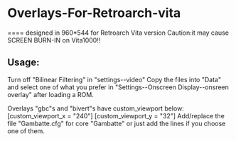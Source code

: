 # Overlays-For-Retroarch-vita
====
designed in 960*544 for Retroarch Vita version
Caution:it may cause SCREEN BURN-IN on Vita1000!!

Usage:
-------
Turn off "Bilinear Filtering" in "settings--video"
Copy the files into "Data" and select one of what you prefer in "Settings--Onscreen Display--onsreen overlay" after loading a ROM.

Overlays "gbc"s and "bivert"s have custom_viewport below:
[custom_viewport_x = "240"]
[custom_viewport_y = "32"]
Add/replace the file "Gambatte.cfg" for core "Gambatte" or just add the lines if you choose one of them.
